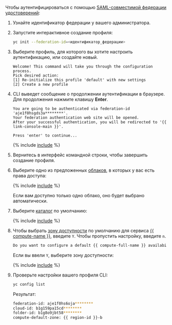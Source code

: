 Чтобы аутентифицироваться с помощью [SAML-совместимой федерации удостоверений](../../organization/concepts/add-federation.md):

1. Узнайте идентификатор федерации у вашего администратора.
1. Запустите интерактивное создание профиля:

   
      
    ```bash
    yc init --federation-id=<идентификатор_федерации>
    ```

   



1. Выберите профиль, для которого вы хотите настроить аутентификацию, или создайте новый.

   ```text
   Welcome! This command will take you through the configuration process.
   Pick desired action:
   [1] Re-initialize this profile 'default' with new settings
   [2] Create a new profile
   ```

1. CLI выведет сообщение о продолжении аутентификации в браузере. Для продолжения нажмите клавишу **Enter**.

   ```text
   You are going to be authenticated via federation-id 'aje1f0hsgds3a********'.
   Your federation authentication web site will be opened.
   After your successful authentication, you will be redirected to '{{ link-console-main }}'.

   Press 'enter' to continue...
   ```

   {% include [include](success-auth-via-federation.md) %}

1. Вернитесь в интерфейс командной строки, чтобы завершить создание профиля.

1. Выберите одно из предложенных [облаков](../../resource-manager/concepts/resources-hierarchy.md#cloud), в которых у вас есть права доступа:

   {% include [include](choose-cloud.md) %}

   Если вам доступно только одно облако, оно будет выбрано автоматически.

1. Выберите [каталог](../../resource-manager/concepts/resources-hierarchy.md#folder) по умолчанию:

   {% include [include](choose-folder.md) %}

1. Чтобы выбрать [зону доступности](../../overview/concepts/geo-scope.md) по умолчанию для сервиса [{{ compute-name }}](../../compute/), введите `Y`. Чтобы пропустить настройку, введите `n`.

   ```bash
   Do you want to configure a default {{ compute-full-name }} availability zone? [Y/n] Y
   ```  

   Если вы ввели `Y`, выберите зону доступности:

   
   {% include [include](choose-zone.md) %}



1. Проверьте настройки вашего профиля CLI:
   
   ```bash
   yc config list
   ```

   Результат:

   
   ```bash
   federation-id: aje1f0hs6oja********
   cloud-id: b1g159pa15cd********
   folder-id: b1g8o9jbt58********
   compute-default-zone: {{ region-id }}-b
   ```


